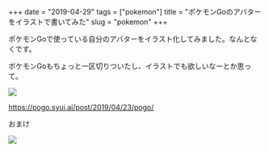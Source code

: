 +++
date = "2019-04-29"
tags = ["pokemon"]
title = "ポケモンGoのアバターをイラストで書いてみた"
slug = "pokemon"
+++

ポケモンGoで使っている自分のアバターをイラスト化してみました。なんとなくです。

ポケモンGoもちょっと一区切りついたし、イラストでも欲しいなーとか思って。

![](https://raw.githubusercontent.com/syui/img/master/old/illust_pokemongo_2019.png)

https://pogo.syui.ai/post/2019/04/23/pogo/

おまけ

![](https://raw.githubusercontent.com/syui/img/master/old/illust_pokemongo_2019-02.png)


